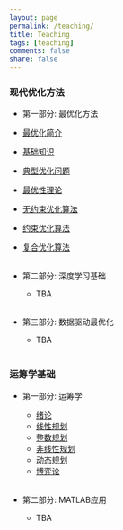 ```yaml
---
layout: page
permalink: /teaching/
title: Teaching
tags: [teaching]
comments: false
share: false
---
```




### 现代优化方法

- 第一部分: 最优化方法  <br>
 - <a href="../teaching/OPT_1.pdf" class="textlink" target="_blank">最优化简介 </a>  <br>
  - <a href="../teaching/OPT_2.pdf" class="textlink" target="_blank">基础知识 </a> <br>
  - <a href="../teaching/OPT_3.pdf" class="textlink" target="_blank">典型优化问题 </a> <br>
  - <a href="../teaching/OPT_4.pdf" class="textlink" target="_blank">最优性理论 </a> <br>
  - <a href="../teaching/OPT_5.pdf" class="textlink" target="_blank">无约束优化算法 </a> <br>
  - <a href="../teaching/OPT_6.pdf" class="textlink" target="_blank">约束优化算法 </a> <br>
  - <a href="../teaching/OPT_7.pdf" class="textlink" target="_blank">复合优化算法 </a> <br><br>
  
- 第二部分: 深度学习基础  <br>
  - TBA<br><br>
  
- 第三部分: 数据驱动最优化  <br>
  - TBA<br><br>


### 运筹学基础

- 第一部分: 运筹学 <br>
  - <a href="../teaching/OR_1.pdf" class="textlink" target="_blank">绪论 </a> <br>
  - <a href="../teaching/OR_2.pdf" class="textlink" target="_blank">线性规划  </a> <br>
  - <a href="../teaching/OR_3.pdf" class="textlink" target="_blank">整数规划 </a> <br>
  - <a href="../teaching/OR_4.pdf" class="textlink" target="_blank">非线性规划 </a> <br>
  - <a href="../teaching/OR_5.pdf" class="textlink" target="_blank">动态规划 </a> <br>
  - <a href="../teaching/OR_6.pdf" class="textlink" target="_blank">博弈论 </a> <br><br>

- 第二部分: MATLAB应用  <br>
  - TBA

